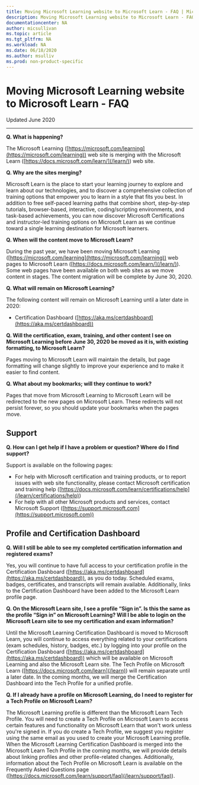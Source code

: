 ```yaml
---
title: Moving Microsoft Learning website to Microsoft Learn - FAQ | Microsoft Docs
description: Moving Microsoft Learning website to Microsoft Learn - FAQ
documentationcenter: NA 
author: micsullivan
ms.topic: article
ms.tgt_pltfrm: NA
ms.workload: NA
ms.date: 06/18/2020
ms.author: msulliv
ms.prod: non-product-specific
---
```

# Moving Microsoft Learning website to Microsoft Learn - FAQ

Updated June 2020

___


**Q. What is happening?**

The Microsoft Learning ([https://microsoft.com/learning](https://microsoft.com/learning)) web site is merging with the Microsoft Learn ([https://docs.microsoft.com/learn/](/learn/)) web site.

**Q. Why are the sites merging?**

Microsoft Learn is the place to start your learning journey to explore and learn about our technologies, and to discover a comprehensive collection of training options that empower you to learn in a style that fits you best. In addition to free self-paced learning paths that combine short, step-by-step tutorials, browser-based, interactive, coding/scripting environments, and task-based achievements, you can now discover Microsoft Certifications and instructor-led training options on Microsoft Learn as we continue toward a single learning destination for Microsoft learners.

**Q. When will the content move to Microsoft Learn?**

During the past year, we have been moving Microsoft Learning ([https://microsoft.com/learning](https://microsoft.com/learning)) web pages to Microsoft Learn ([https://docs.microsoft.com/learn/](/learn/)). Some web pages have been available on both web sites as we move content in stages. The content migration will be complete by June 30, 2020.

**Q. What will remain on Microsoft Learning?**

The following content will remain on Microsoft Learning until a later date in 2020:
- Certification Dashboard ([https://aka.ms/certdashboard](https://aka.ms/certdashboard))

**Q. Will the certification, exam, training, and other content I see on Microsoft Learning before June 30, 2020 be moved as it is, with existing formatting, to Microsoft Learn?**

Pages moving to Microsoft Learn will maintain the details, but page formatting will change slightly to improve your experience and to make it easier to find content.

**Q. What about my bookmarks; will they continue to work?**

Pages that move from Microsoft Learning to Microsoft Learn will be redirected to the new pages on Microsoft Learn. These redirects will not persist forever, so you should update your bookmarks when the pages move.


## Support

**Q. How can I get help if I have a problem or question? Where do I find support?**

Support is available on the following pages:
- For help with Microsoft certification and training products, or to report issues with web site functionality, please contact Microsoft certification and training help ([https://docs.microsoft.com/learn/certifications/help](/learn/certifications/help))
- For help with all other Microsoft products and services, contact Microsoft Support ([https://support.microsoft.com](https://support.microsoft.com))


## Profile and Certification Dashboard

**Q. Will I still be able to see my completed certification information and registered exams?**

Yes, you will continue to have full access to your certification profile in the Certification Dashboard ([https://aka.ms/certdashboard](https://aka.ms/certdashboard)), as you do today. Scheduled exams, badges, certificates, and transcripts will remain available. Additionally, links to the Certification Dashboard have been added to the Microsoft Learn profile page.


**Q. On the Microsoft Learn site, I see a profile “Sign in”. Is this the same as the profile “Sign in” on Microsoft Learning? Will I be able to login on the Microsoft Learn site to see my certification and exam information?**

Until the Microsoft Learning Certification Dashboard is moved to Microsoft Learn, you will continue to access everything related to your certifications (exam schedules, history, badges, etc.) by logging into your profile on the Certification Dashboard ([https://aka.ms/certdashboard](https://aka.ms/certdashboard)) which will be available on Microsoft Learning and also the Microsoft Learn site. The Tech Profile on Microsoft Learn ([https://docs.microsoft.com/learn](/learn)) will remain separate until a later date. In the coming months, we will merge the Certification Dashboard into the Tech Profile for a unified profile.


**Q. If I already have a profile on Microsoft Learning, do I need to register for a Tech Profile on Microsoft Learn?**

The Microsoft Learning profile is different than the Microsoft Learn Tech Profile. You will need to create a Tech Profile on Microsoft Learn to access certain features and functionality on Microsoft Learn that won&#39;t work unless you&#39;re signed in. If you do create a Tech Profile, we suggest you register using the same email as you used to create your Microsoft Learning profile. When the Microsoft Learning Certification Dashboard is merged into the Microsoft Learn Tech Profile in the coming months, we will provide details about linking profiles and other profile-related changes. Additionally, information about the Tech Profile on Microsoft Learn is available on the Frequently Asked Questions page ([https://docs.microsoft.com/learn/support/faq](/learn/support/faq)).